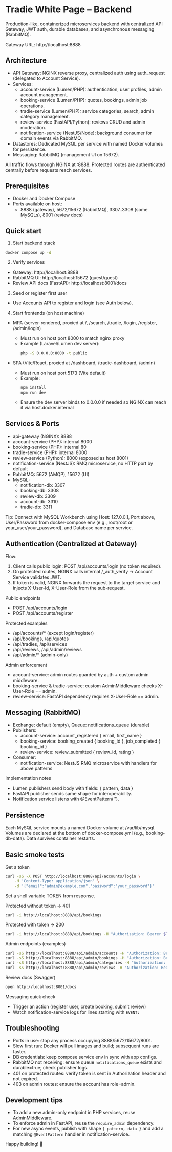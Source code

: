 # Tradie White Page – Backend

Production-like, containerized microservices backend with centralized API Gateway, JWT auth, durable databases, and asynchronous messaging (RabbitMQ).

Gateway URL: http://localhost:8888


## Architecture

- API Gateway: NGINX reverse proxy, centralized auth using auth_request (delegated to Account Service).
- Services:
	- account-service (Lumen/PHP): authentication, user profiles, admin account management.
	- booking-service (Lumen/PHP): quotes, bookings, admin job operations.
	- tradie-service (Lumen/PHP): service categories, search, admin category management.
	- review-service (FastAPI/Python): reviews CRUD and admin moderation.
	- notification-service (NestJS/Node): background consumer for domain events via RabbitMQ.
- Datastores: Dedicated MySQL per service with named Docker volumes for persistence.
- Messaging: RabbitMQ (management UI on 15672).

All traffic flows through NGINX at :8888. Protected routes are authenticated centrally before requests reach services.


## Prerequisites

- Docker and Docker Compose
- Ports available on host:
	- 8888 (gateway), 5672/15672 (RabbitMQ), 3307..3308 (some MySQLs), 8001 (review docs)


## Quick start

1) Start backend stack
```bash
docker compose up -d
```

2) Verify services
- Gateway: http://localhost:8888
- RabbitMQ UI: http://localhost:15672 (guest/guest)
- Review API docs (FastAPI): http://localhost:8001/docs

3) Seed or register first user
- Use Accounts API to register and login (see Auth below).

4) Start frontends (on host machine)

- MPA (server-rendered, proxied at /, /search, /tradie, /login, /register, /admin/login)
	- Must run on host port 8000 to match nginx proxy
	- Example (Laravel/Lumen dev server):
		```bash
		php -S 0.0.0.0:8000 -t public
		```

- SPA (Vite/React, proxied at /dashboard, /tradie-dashboard, /admin)
	- Must run on host port 5173 (Vite default)
	- Example:
		```bash
		npm install
		npm run dev
		```
	- Ensure the dev server binds to 0.0.0.0 if needed so NGINX can reach it via host.docker.internal


## Services & Ports

- api-gateway (NGINX): 8888
- account-service (PHP): internal 8000
- booking-service (PHP): internal 80
- tradie-service (PHP): internal 8000
- review-service (Python): 8000 (exposed as host 8001)
- notification-service (NestJS): RMQ microservice, no HTTP port by default
- RabbitMQ: 5672 (AMQP), 15672 (UI)
- MySQL:
	- notification-db: 3307
	- booking-db: 3308
	- review-db: 3309
	- account-db: 3310
	- tradie-db: 3311

Tip: Connect with MySQL Workbench using Host: 127.0.0.1, Port above, User/Password from docker-compose env (e.g., root/root or your_user/your_password), and Database name per service.


## Authentication (Centralized at Gateway)

Flow:
1) Client calls public login: POST /api/accounts/login (no token required).
2) On protected routes, NGINX calls internal /_auth_verify → Account Service validates JWT.
3) If token is valid, NGINX forwards the request to the target service and injects X-User-Id, X-User-Role from the sub-request.

Public endpoints
- POST /api/accounts/login
- POST /api/accounts/register

Protected examples
- /api/accounts/* (except login/register)
- /api/bookings, /api/quotes
- /api/tradies, /api/services
- /api/reviews, /api/admin/reviews
- /api/admin/* (admin-only)

Admin enforcement
- account-service: admin routes guarded by auth + custom admin middleware.
- booking-service & tradie-service: custom AdminMiddleware checks X-User-Role == admin.
- review-service: FastAPI dependency requires X-User-Role == admin.


## Messaging (RabbitMQ)

- Exchange: default (empty), Queue: notifications_queue (durable)
- Publishers:
	- account-service: account_registered { email, first_name }
	- booking-service: booking_created { booking_id }, job_completed { booking_id }
	- review-service: review_submitted { review_id, rating }
- Consumer:
	- notification-service: NestJS RMQ microservice with handlers for above patterns

Implementation notes
- Lumen publishers send body with fields: { pattern, data }
- FastAPI publisher sends same shape for interoperability.
- Notification service listens with @EventPattern('<pattern>').


## Persistence

Each MySQL service mounts a named Docker volume at /var/lib/mysql. Volumes are declared at the bottom of docker-compose.yml (e.g., booking-db-data). Data survives container restarts.


## Basic smoke tests

Get a token
```bash
curl -sS -X POST http://localhost:8888/api/accounts/login \
	-H 'Content-Type: application/json' \
	-d '{"email":"admin@example.com","password":"your_password"}'
```
Set a shell variable TOKEN from response.

Protected without token → 401
```bash
curl -i http://localhost:8888/api/bookings
```

Protected with token → 200
```bash
curl -i http://localhost:8888/api/bookings -H "Authorization: Bearer $TOKEN"
```

Admin endpoints (examples)
```bash
curl -sS http://localhost:8888/api/admin/accounts -H "Authorization: Bearer $TOKEN"
curl -sS http://localhost:8888/api/admin/bookings -H "Authorization: Bearer $TOKEN"
curl -sS http://localhost:8888/api/admin/categories -H "Authorization: Bearer $TOKEN"
curl -sS http://localhost:8888/api/admin/reviews -H "Authorization: Bearer $TOKEN"
```

Review docs (Swagger)
```bash
open http://localhost:8001/docs
```

Messaging quick check
- Trigger an action (register user, create booking, submit review)
- Watch notification-service logs for lines starting with `EVENT:`


## Troubleshooting

- Ports in use: stop any process occupying 8888/5672/15672/8001.
- Slow first run: Docker will pull images and build; subsequent runs are faster.
- DB credentials: keep compose service env in sync with app configs.
- RabbitMQ not receiving: ensure queue `notifications_queue` exists and durable=true; check publisher logs.
- 401 on protected routes: verify token is sent in Authorization header and not expired.
- 403 on admin routes: ensure the account has role=admin.


## Development tips

- To add a new admin-only endpoint in PHP services, reuse AdminMiddleware.
- To enforce admin in FastAPI, reuse the `require_admin` dependency.
- For new async events, publish with shape `{ pattern, data }` and add a matching `@EventPattern` handler in notification-service.


Happy building! 🚀
